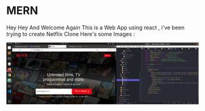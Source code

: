 # MERN

Hey Hey And Welcome Again This is a Web App using react , i've been trying to create Netflix Clone Here's some Images :

![alt Home](./Screenshot/Screenshot.png)
